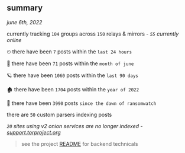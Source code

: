 
## summary
_june 6th, 2022_

currently tracking `104` groups across `150` relays & mirrors - _`55` currently online_

⏲ there have been `7` posts within the `last 24 hours`

🦈 there have been `71` posts within the `month of june`

🪐 there have been `1060` posts within the `last 90 days`

🏚 there have been `1704` posts within the `year of 2022`

🦕 there have been `3990` posts `since the dawn of ransomwatch`

there are `50` custom parsers indexing posts

_`20` sites using v2 onion services are no longer indexed - [support.torproject.org](https://support.torproject.org/onionservices/v2-deprecation/)_

> see the project [README](https://github.com/joshhighet/ransomwatch#ransomwatch--) for backend technicals
